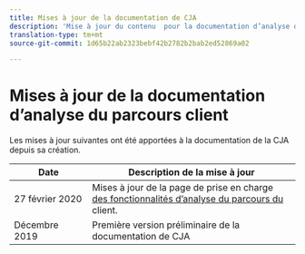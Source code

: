 ```yaml
---
title: Mises à jour de la documentation de CJA
description: 'Mise à jour du contenu  pour la documentation d’analyse du parcours du client définie depuis décembre 2019. '
translation-type: tm+mt
source-git-commit: 1d65b22ab2323bebf42b2782b2bab2ed52869a02

---
```



# Mises à jour de la documentation d’analyse du parcours client

Les mises à jour suivantes ont été apportées à la documentation de la CJA depuis sa création.

| Date | Description de la mise à jour |
| --- | --- |
| 27 février 2020 | Mises à jour de la page de prise en charge [des fonctionnalités d’analyse du parcours du](/help/getting-started/cja-aa.md) client. |
| Décembre 2019 | Première version préliminaire de la documentation de CJA |
